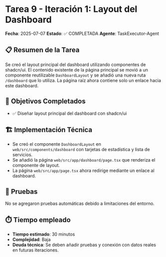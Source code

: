 # Tarea 9 - Iteración 1: Layout del Dashboard

**Fecha**: 2025-07-07
**Estado**: ✅ COMPLETADA
**Agente**: TaskExecutor-Agent

## 📋 Resumen de la Tarea

Se creó el layout principal del dashboard utilizando componentes de shadcn/ui. El contenido existente de la página principal se movió a un componente reutilizable `DashboardLayout` y se añadió una nueva ruta `/dashboard` que lo utiliza. La página raíz ahora contiene solo un enlace hacia este dashboard.

## 🎯 Objetivos Completados

- ✅ Diseñar layout principal del dashboard con shadcn/ui

## 🏗️ Implementación Técnica

- Se creó el componente `DashboardLayout` en `web/src/components/dashboard` con tarjetas de estadística y lista de servicios.
- Se añadió la página `web/src/app/dashboard/page.tsx` que renderiza el componente de layout.
- La página `web/src/app/page.tsx` ahora redirige mediante un enlace al dashboard.

## 🧪 Pruebas

No se agregaron pruebas automáticas debido a limitaciones del entorno.

## ⏱️ Tiempo empleado

- **Tiempo estimado**: 30 minutos
- **Complejidad**: Baja
- **Deuda técnica**: Se deben añadir pruebas y conexión con datos reales en futuras iteraciones.
